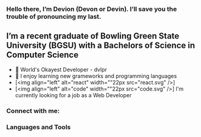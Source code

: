 ### Hello  there, I’m Devion (Devon or Devin). I’ll save you the trouble of pronouncing my last. 

## I’m a recent graduate of Bowling Green State University (BGSU) with a Bachelors of Science in Computer Science
- 🔭 World's Okayest Developer - dvlpr
- 🌱 I enjoy learning new grameworks and programming languages
- [<img align="left" alt="react" width=""22px src="react.svg" />]
- [<img align="left" alt="code" width=""22px src="code.svg" />] I'm currently looking for a job as a Web Developer

### Connect with me:

### Languages and Tools
